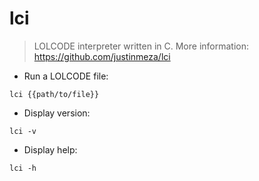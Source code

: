 # lci

> LOLCODE interpreter written in C.
> More information: <https://github.com/justinmeza/lci>

- Run a LOLCODE file:

`lci {{path/to/file}}`

- Display version:

`lci -v`

- Display help:

`lci -h`
